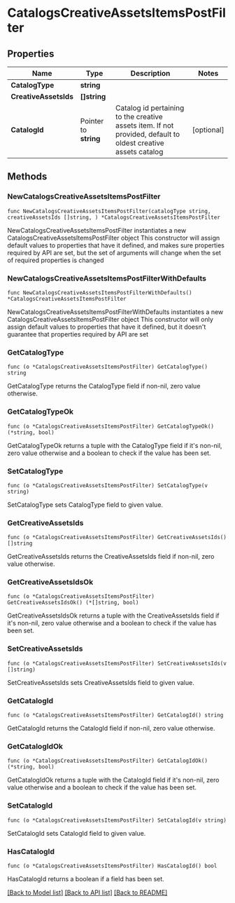 # CatalogsCreativeAssetsItemsPostFilter

## Properties

Name | Type | Description | Notes
------------ | ------------- | ------------- | -------------
**CatalogType** | **string** |  | 
**CreativeAssetsIds** | **[]string** |  | 
**CatalogId** | Pointer to **string** | Catalog id pertaining to the creative assets item. If not provided, default to oldest creative assets catalog | [optional] 

## Methods

### NewCatalogsCreativeAssetsItemsPostFilter

`func NewCatalogsCreativeAssetsItemsPostFilter(catalogType string, creativeAssetsIds []string, ) *CatalogsCreativeAssetsItemsPostFilter`

NewCatalogsCreativeAssetsItemsPostFilter instantiates a new CatalogsCreativeAssetsItemsPostFilter object
This constructor will assign default values to properties that have it defined,
and makes sure properties required by API are set, but the set of arguments
will change when the set of required properties is changed

### NewCatalogsCreativeAssetsItemsPostFilterWithDefaults

`func NewCatalogsCreativeAssetsItemsPostFilterWithDefaults() *CatalogsCreativeAssetsItemsPostFilter`

NewCatalogsCreativeAssetsItemsPostFilterWithDefaults instantiates a new CatalogsCreativeAssetsItemsPostFilter object
This constructor will only assign default values to properties that have it defined,
but it doesn't guarantee that properties required by API are set

### GetCatalogType

`func (o *CatalogsCreativeAssetsItemsPostFilter) GetCatalogType() string`

GetCatalogType returns the CatalogType field if non-nil, zero value otherwise.

### GetCatalogTypeOk

`func (o *CatalogsCreativeAssetsItemsPostFilter) GetCatalogTypeOk() (*string, bool)`

GetCatalogTypeOk returns a tuple with the CatalogType field if it's non-nil, zero value otherwise
and a boolean to check if the value has been set.

### SetCatalogType

`func (o *CatalogsCreativeAssetsItemsPostFilter) SetCatalogType(v string)`

SetCatalogType sets CatalogType field to given value.


### GetCreativeAssetsIds

`func (o *CatalogsCreativeAssetsItemsPostFilter) GetCreativeAssetsIds() []string`

GetCreativeAssetsIds returns the CreativeAssetsIds field if non-nil, zero value otherwise.

### GetCreativeAssetsIdsOk

`func (o *CatalogsCreativeAssetsItemsPostFilter) GetCreativeAssetsIdsOk() (*[]string, bool)`

GetCreativeAssetsIdsOk returns a tuple with the CreativeAssetsIds field if it's non-nil, zero value otherwise
and a boolean to check if the value has been set.

### SetCreativeAssetsIds

`func (o *CatalogsCreativeAssetsItemsPostFilter) SetCreativeAssetsIds(v []string)`

SetCreativeAssetsIds sets CreativeAssetsIds field to given value.


### GetCatalogId

`func (o *CatalogsCreativeAssetsItemsPostFilter) GetCatalogId() string`

GetCatalogId returns the CatalogId field if non-nil, zero value otherwise.

### GetCatalogIdOk

`func (o *CatalogsCreativeAssetsItemsPostFilter) GetCatalogIdOk() (*string, bool)`

GetCatalogIdOk returns a tuple with the CatalogId field if it's non-nil, zero value otherwise
and a boolean to check if the value has been set.

### SetCatalogId

`func (o *CatalogsCreativeAssetsItemsPostFilter) SetCatalogId(v string)`

SetCatalogId sets CatalogId field to given value.

### HasCatalogId

`func (o *CatalogsCreativeAssetsItemsPostFilter) HasCatalogId() bool`

HasCatalogId returns a boolean if a field has been set.


[[Back to Model list]](../README.md#documentation-for-models) [[Back to API list]](../README.md#documentation-for-api-endpoints) [[Back to README]](../README.md)


